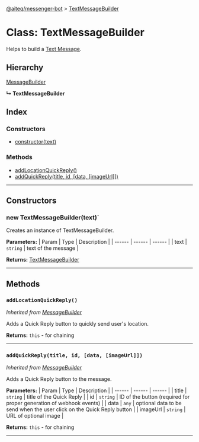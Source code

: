 [@aiteq/messenger-bot](../README.md) > [TextMessageBuilder](../classes/textmessagebuilder.md)

# Class: TextMessageBuilder

Helps to build a [Text Message](https://developers.facebook.com/docs/messenger-platform/send-api-reference/text-message).

## Hierarchy

[MessageBuilder](messagebuilder.md)

**↳ TextMessageBuilder**

## Index

### Constructors

* [constructor(text)](textmessagebuilder.md#constructor)

### Methods

* [addLocationQuickReply()](textmessagebuilder.md#addlocationquickreply)
* [addQuickReply(title, id, [data, [imageUrl]])](textmessagebuilder.md#addquickreply)

---

## Constructors

<a id="constructor"></a>
### new TextMessageBuilder(text)`

Creates an instance of TextMessageBuilder.

**Parameters:**
| Param | Type | Description |
| ------ | ------ | ------ |
| text | `string`   | text of the message |

**Returns:** [TextMessageBuilder](textmessagebuilder.md)

---

## Methods

<a id="addlocationquickreply"></a>
###  `addLocationQuickReply()`

*Inherited from [MessageBuilder](messagebuilder.md)*

Adds a Quick Reply button to quickly send user's location.

**Returns:** `this` - for chaining
___

<a id="addquickreply"></a>
###  `addQuickReply(title, id, [data, [imageUrl]])`

*Inherited from [MessageBuilder](messagebuilder.md)*

Adds a Quick Reply button to the message.

**Parameters:**
| Param | Type | Description |
| ------ | ------ | ------ |
| title | `string` | title of the Quick Reply |
| id | `string` | ID of the button (required for proper generation of webhook events) |
| data | `any` | optional data to be send when the user click on the Quick Reply button |
| imageUrl | `string` | URL of optional image |

**Returns:** `this` - for chaining
___
